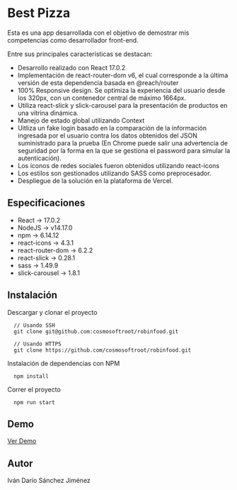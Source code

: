 # Best Pizza

Esta es una app desarrollada con el objetivo de demostrar mis competencias como desarrollador front-end.

Entre sus principales características se destacan:

- Desarrollo realizado con React 17.0.2
- Implementación de react-router-dom v6, el cual corresponde a la última versión de esta dependencia basada en @reach/router
- 100% Responsive design. Se optimiza la experiencia del usuario desde los 320px, con un contenedor central de máximo 1664px.
- Utiliza react-slick y slick-carousel para la presentación de productos en una vitrina dinámica.
- Manejo de estado global utilizando Context
- Uitliza un fake login basado en la comparación de la información ingresada por el usuario contra los datos obtenidos del JSON suministrado para la prueba (En Chrome puede salir una advertencia de seguridad por la forma en la que se gestiona el password para simular la autenticación).
- Los íconos de redes sociales fueron obtenidos utilizando react-icons
- Los estilos son gestionados utilizando SASS como preprocesador.
- Despliegue de la solución en la plataforma de Vercel.
 
## Especificaciones

- React -> 17.0.2
- NodeJS -> v14.17.0
- npm -> 6.14.12
- react-icons -> 4.3.1
- react-router-dom -> 6.2.2
- react-slick -> 0.28.1
- sass -> 1.49.9
- slick-carousel -> 1.8.1

## Instalación

Descargar y clonar el proyecto


```
  // Usando SSH
  git clone git@github.com:cosmosoftroot/robinfood.git

  // Usando HTTPS
  git clone https://github.com/cosmosoftroot/robinfood.git

```

Instalación de dependencias con NPM

```
  npm install

```

Correr el proyecto

```
  npm run start

```

## Demo

[Ver Demo](https://robinfood.vercel.app/)


## Autor

Iván Darío Sánchez Jiménez